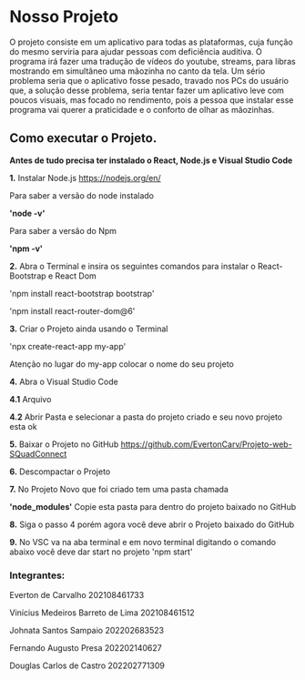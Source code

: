 
<h1>Nosso Projeto</h1>

<p>O projeto consiste em um aplicativo para todas as plataformas, 
cuja função do mesmo serviria para ajudar pessoas com deficiência auditiva. 
O programa irá fazer uma tradução de vídeos do youtube, streams, 
para libras mostrando em simultâneo uma mãozinha no canto da tela. 
Um sério problema seria  que o aplicativo fosse pesado, travado nos PCs do usuário que, 
a solução desse problema, seria tentar fazer um aplicativo leve com poucos visuais, 
mas focado no rendimento, pois a pessoa que instalar esse programa vai querer a praticidade 
e o conforto de olhar as mãozinhas.</P>

<h2>Como executar o Projeto.</h2>

<b>Antes de tudo precisa ter instalado o React, Node.js e Visual Studio Code</b>

<b>1.</b> Instalar Node.js 
https://nodejs.org/en/ 

Para saber a versão do node instalado

<b>'node -v'</b>

Para saber a versão do Npm

<b>'npm -v'</b>

<b>2.</b> Abra o Terminal e insira os seguintes comandos para instalar o React-Bootstrap e React Dom

'npm install react-bootstrap bootstrap'

'npm install react-router-dom@6'

<b>3.</b> Criar o Projeto ainda usando o Terminal

'npx create-react-app my-app' 

Atenção no lugar do my-app colocar o nome do seu projeto

<b>4.</b> Abra o Visual Studio Code 

<b>4.1</b> Arquivo

<b>4.2</b> Abrir Pasta e selecionar a pasta do projeto criado e seu novo projeto esta ok

<b>5.</b> Baixar o Projeto no GitHub https://github.com/EvertonCarv/Projeto-web-SQuadConnect
 
<b>6.</b> Descompactar o Projeto

<b>7.</b> No Projeto Novo que foi criado tem uma pasta chamada 

<b>'node_modules'</b> Copie esta pasta para dentro do projeto baixado no GitHub

<b>8.</b> Siga o passo 4 porém agora você deve abrir o Projeto baixado do GitHub

<b>9.</b> No VSC va na aba terminal e em novo terminal digitando o comando abaixo você deve dar start no projeto 
'npm start'







<h3>Integrantes:</h3>

Everton de Carvalho 202108461733

Vinícius Medeiros Barreto de Lima 202108461512

Johnata Santos Sampaio 202202683523

Fernando Augusto Presa 202202140627

Douglas Carlos de Castro 202202771309